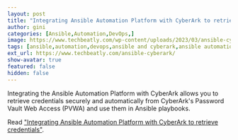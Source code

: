 ```yaml
---
layout: post
title: "Integrating Ansible Automation Platform with CyberArk to retrieve credentials"
author: gini
categories: [Ansible,Automation,DevOps,]
image: https://www.techbeatly.com/wp-content/uploads/2023/03/ansible-cyberark-1024x576.png
tags: [ansible,automation,devops,ansible and cyberark,ansible automation platform integration with cyberark,ansible controller and cyberark,ansible cyberark integration,ansible playbook,ansible retrieve password from cyberark,ansible training,devops,]
ext_url: https://www.techbeatly.com/ansible-cyberark/
show-avatar: true
featured: false
hidden: false
---
```


Integrating the Ansible Automation Platform with CyberArk allows you to retrieve credentials securely and automatically from CyberArk's Password Vault Web Access (PVWA) and use them in Ansible playbooks.

Read ["Integrating Ansible Automation Platform with CyberArk to retrieve credentials"](https://www.techbeatly.com/ansible-cyberark/).